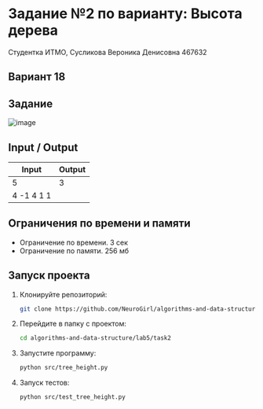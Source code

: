 # Задание №2 по варианту: Высота дерева
Студентка ИТМО,  Сусликова Вероника Денисовна 467632

## Вариант 18

## Задание 

![image](https://github.com/user-attachments/assets/1795856a-55ef-4b13-a356-38fd125630df)

## Input / Output 

| Input    | Output   |
|----------|----------|
|5         |3         |
|4 -1 4 1 1|          |

## Ограничения по времени и памяти

- Ограничение по времени. 3 сек
- Ограничение по памяти. 256 мб

## Запуск проекта
1. Клонируйте репозиторий:
   ```bash
   git clone https://github.com/NeuroGirl/algorithms-and-data-structure.git
   ```
2. Перейдите в папку с проектом:
   ```bash
   cd algorithms-and-data-structure/lab5/task2
   
3. Запустите программу:
   ```bash
   python src/tree_height.py
   ```

4. Запуск тестов:
   ```bash
   python src/test_tree_height.py
   ```
